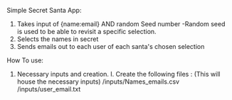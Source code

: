 Simple Secret Santa App:
1. Takes input of {name:email} AND random Seed number
    -Random seed is used to be able to revisit a specific selection.
2. Selects the names in secret
3. Sends emails out to each user of each santa's chosen selection

How To use:
1. Necessary inputs and creation. 
    I. Create the following files : (This will house the necessary inputs)
        /inputs/Names_emails.csv
        /inputs/user_email.txt
